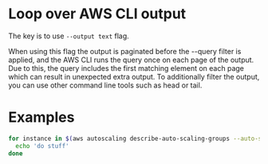 # Loop over AWS CLI output

The key is to use `--output text` flag. 

When using this flag the output is paginated before the --query filter is applied, and the AWS CLI runs the query once on each page of the output. Due to this, the query includes the first matching element on each page which can result in unexpected extra output. To additionally filter the output, you can use other command line tools such as head or tail.

# Examples

```bash
for instance in $(aws autoscaling describe-auto-scaling-groups --auto-scaling-group-name foo --output text --query 'AutoScalingGroups[].Instances[].InstanceId'); do
  echo 'do stuff'
done
```
